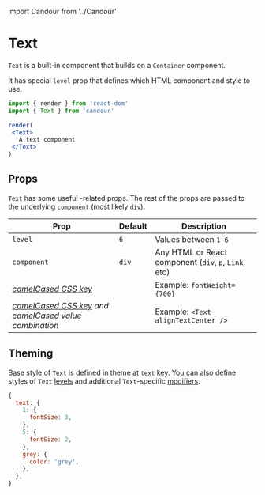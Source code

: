 import Candour from '../Candour'

# Text

`Text` is a built-in component that builds on a `Container` component.

It has special `level` prop that defines which HTML component and style to use.

 ```jsx
import { render } from 'react-dom'
import { Text } from 'candour'

render(
  <Text>
    A text component
  </Text>
)
```

## Props

`Text` has some useful <Candour />-related props. The rest of the props are
passed to the underlying `component` (most likely `div`).

| Prop                                                                              | Default     | Description                                           |
| -------------                                                                     | ----------- | -----                                                 |
| `level`                                                                           | `6`         | Values between `1-6`                                  |
| `component`                                                                       | `div`       | Any HTML or React component (`div`, `p`, `Link`, etc) |
| [*camelCased CSS key*](/docs/style-props/list)                                    |             | Example: `fontWeight={700}`                           |
| [*camelCased CSS key*](/docs/style-props/list) *and camelCased value combination* |             | Example: `<Text alignTextCenter />`                |

## Theming

Base style of `Text` is defined in theme at `text` key. You can also
define styles of `Text` [levels](/docs/theme/levels) and
additional `Text`-specific [modifiers](/docs/theme/modifiers).


```js
{
  text: {
    1: {
      fontSize: 3,
    },
    5: {
      fontSize: 2,
    },
    grey: {
      color: 'grey',
    },
  },
}
```
